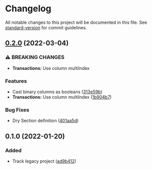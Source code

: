 # Changelog

All notable changes to this project will be documented in this file. See [standard-version](https://github.com/conventional-changelog/standard-version) for commit guidelines.

## [0.2.0](https://github.com/EBoisseauSierra/gsbparse/compare/0.1.0...0.2.0) (2022-03-04)


### ⚠ BREAKING CHANGES

* **Transactions:** Use column multiIndex

### Features

* Cast binary columns as booleans ([313e59b](https://github.com/EBoisseauSierra/gsbparse/commit/313e59b53ffad4b533f13327a8d6595c7f1ee84f))
* **Transactions:** Use column multiIndex ([1b904b7](https://github.com/EBoisseauSierra/gsbparse/commit/1b904b710372866f4780618885684504b9c3aa2e))


### Bug Fixes

* Dry Section definition ([401aa5d](https://github.com/EBoisseauSierra/gsbparse/commit/401aa5dde441ba763bc97deeb5e241b77f57293c))

## 0.1.0 (2022-01-20)

### Added

* Track legacy project ([ad9b412](https://github.com/EBoisseauSierra/gsbparse/commit/ad9b412b12ed8559a6f776b4796b772c47f65d5c))
